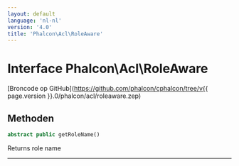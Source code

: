 ```yaml
---
layout: default
language: 'nl-nl'
version: '4.0'
title: 'Phalcon\Acl\RoleAware'
---
```


# Interface **Phalcon\Acl\RoleAware**

[Broncode op GitHub](https://github.com/phalcon/cphalcon/tree/v{{ page.version }}.0/phalcon/acl/roleaware.zep)

## Methoden

```php
abstract public getRoleName()
```

Returns role name

* * *
